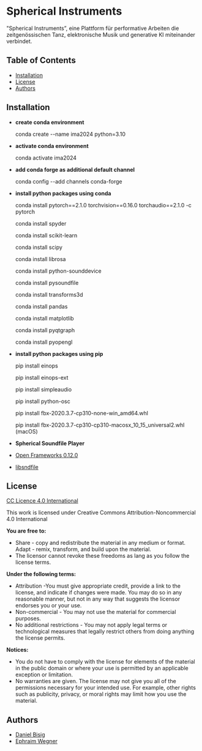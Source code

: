 # Spherical Instruments 

"Spherical Instruments”, eine Plattform für performative Arbeiten die zeitgenössischen Tanz, elektronische Musik und generative KI miteinander verbindet.

## Table of Contents

* <a href="https://github.com/ewgnr/SphericalInstruments/blob/main/README.md##installation">Installation</a>
* <a href="https://github.com/ewgnr/SphericalInstruments/blob/main/README.md##License">License</a>
* <a href="https://github.com/ewgnr/SphericalInstruments/blob/main/README.md##Authors">Authors</a>

## Installation

* **create conda environment**
  
  conda create --name ima2024 python=3.10

* **activate conda environment**
  
  conda activate ima2024

* **add conda forge as additional default channel**
  
  conda config --add channels conda-forge

* **install python packages using conda**
  
  conda install pytorch==2.1.0 torchvision==0.16.0 torchaudio==2.1.0 -c pytorch
  
  conda install spyder

  conda install scikit-learn

  conda install scipy

  conda install librosa

  conda install python-sounddevice

  conda install pysoundfile

  conda install transforms3d

  conda install pandas

  conda install matplotlib

  conda install pyqtgraph

  conda install pyopengl

* **install python packages using pip**

  pip install einops

  pip install einops-ext

  pip install simpleaudio

  pip install python-osc

  pip install fbx-2020.3.7-cp310-none-win_amd64.whl

  pip install fbx-2020.3.7-cp310-cp310-macosx_10_15_universal2.whl (macOS)
  
* **Spherical Soundfile Player**
  
* <a href="https://openframeworks.cc/">Open Frameworks 0.12.0</a>
* <a href="https://www.mega-nerd.com/libsndfile/">libsndfile</a>

## License

<a href="https://creativecommons.org/licenses/by/4.0//">CC Licence 4.0 International</a>

This work is licensed under Creative Commons Attribution-Noncommercial 4.0 International

**You are free to:**
* Share - copy and redistribute the material in any medium or format. Adapt - remix, transform, and build upon the material.
* The licensor cannot revoke these freedoms as lang as you follow the license terms.

**Under the following terms:**
* Attribution -You must give appropriate credit, provide a link to the license, and indicate if changes were made. You may do so in any reasonable manner, but not in any way that suggests the licensor endorses you or your use.
* Non-commercial - You may not use the material for commercial purposes.
* No additional restrictions - You may not apply legal terms or technological measures that legally restrict others from doing anything the license permits.

**Notices:**
* You do not have to comply with the license for elements of the material in the public domain or where your use is permitted by an applicable exception or limitation.
* No warranties are given. The license may not give you all of the permissions necessary for your intended use. For example, other rights such as publicity, privacy, or moral rights may limit how you use the material.

## Authors
* <a href="https://github.com/bisnad">Daniel Bisig</a>
* <a href="https://github.com/ewgnr">Ephraim Wegner</a>
